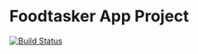 Foodtasker App Project
======================
[![Build Status](https://travis-ci.org/fire9/foodtasker.svg?branch=master)](https://travis-ci.org/fire9/foodtasker)
